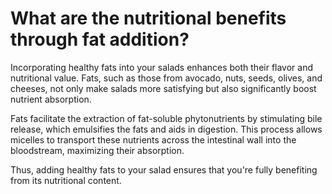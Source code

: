 # What are the nutritional benefits through fat addition?

Incorporating healthy fats into your salads enhances both their flavor and nutritional value. Fats, such as those from avocado, nuts, seeds, olives, and cheeses, not only make salads more satisfying but also significantly boost nutrient absorption.

Fats facilitate the extraction of fat-soluble phytonutrients by stimulating bile release, which emulsifies the fats and aids in digestion. This process allows micelles to transport these nutrients across the intestinal wall into the bloodstream, maximizing their absorption.

Thus, adding healthy fats to your salad ensures that you're fully benefiting from its nutritional content.